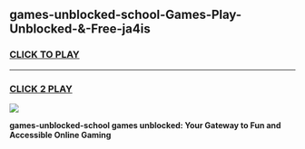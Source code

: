 
## games-unblocked-school-Games-Play-Unblocked-&-Free-ja4is
<h3>
<a href="https://premium76.site?title=games-unblocked-school&ref=24A">CLICK TO PLAY</a></h3>
<hr>

<h3>
<a href="https://premium76.site?title=games-unblocked-school&ref=24A">CLICK 2 PLAY</a>
  
</h3>

<a href="https://premium76.site?title=games-unblocked-school&ref=24A"><img src="https://clearcache.store/games.png"></a>


**games-unblocked-school games unblocked: Your Gateway to Fun and Accessible Online Gaming**
